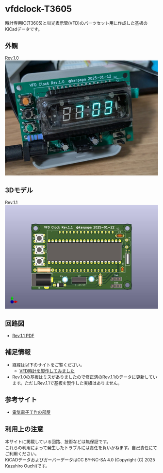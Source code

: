 # vfdclock-T3605

時計専用IC(T3605)と蛍光表示管(VFD)のパーツセット用に作成した基板のKiCadデータです。

## 外観

Rev.1.0
![rev10](/docs/images/digit-vfd-clock07.jpg) 

## 3Dモデル

Rev.1.1
![rev11](/docs/images/vfdclock.jpg) 

## 回路図

- [Rev.1.1 PDF](/docs/vfdclock_sch-rev11.pdf) 


## 補足情報

- 経緯は以下のサイトをご覧ください。
    - [VFD時計を製作してみました](https://kanpapa.com/today/2025/01/digit-vfd-clock.html)
- Rev.1.0の基板はミスがありましたので修正済のRev.1.1のデータに更新しています。ただしRev.1.1で基板を製作した実績はありません。

## 参考サイト

- [電気電子工作の部屋](https://cba.sakura.ne.jp/index.htm)

## 利用上の注意

本サイトに掲載している回路、技術などは無保証です。  
これらの利用によって発生したトラブルには責任を負いかねます。自己責任にてご利用ください。  
KiCADデータおよびガーバーデータはCC BY-NC-SA 4.0 (Copyright (C) 2025 Kazuhiro Ouchi)です。 
